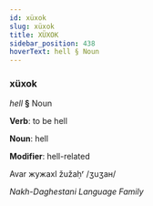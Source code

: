 ```yaml
---
id: xüxok
slug: xüxok
title: XÜXOK
sidebar_position: 438
hoverText: hell § Noun
---
```


### xüxok

*hell* **§** Noun

**Verb**: to be hell

**Noun**: hell

**Modifier**: hell-related

Avar жужахӏ žužaḥʳ /ʒuʒaʜ/

*Nakh-Daghestani Language Family*